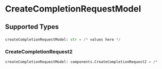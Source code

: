 # CreateCompletionRequestModel


## Supported Types

### 

```python
createCompletionRequestModel: str = /* values here */
```

### CreateCompletionRequest2

```python
createCompletionRequestModel: components.CreateCompletionRequest2 = /* values here */
```

